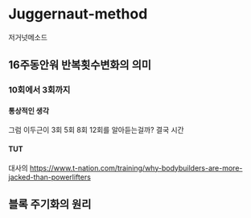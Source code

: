 # Juggernaut-method
저거넛메소드

## 16주동안워 반복횟수변화의 의미 
### 10회에서 3회까지
#### 통상적인 생각

그럼 이두근이 3회 5회 8회 12회를 알아듣는걸까?
결국 시간
#### TUT
대사의 
https://www.t-nation.com/training/why-bodybuilders-are-more-jacked-than-powerlifters

## 블록 주기화의 원리
